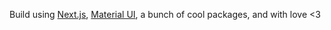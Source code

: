 Build using [Next.js](https://nextjs.org/), [Material UI](https://mui.com/material-ui/), a bunch of cool packages, and with love <3
